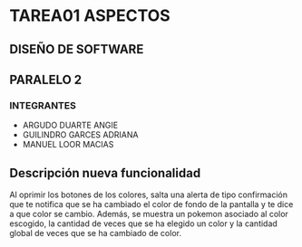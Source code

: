 # TAREA01 ASPECTOS

## DISEÑO DE SOFTWARE
## PARALELO 2
### INTEGRANTES

- ARGUDO DUARTE ANGIE
- GUILINDRO GARCES ADRIANA
- MANUEL LOOR MACIAS

## Descripción nueva funcionalidad
Al oprimir los botones de los colores, salta una alerta de tipo confirmación que te notifica que se ha cambiado el color de fondo de la pantalla y te dice a que color se cambio. 
Además, se muestra un pokemon asociado al color escogido, la cantidad de veces que se ha elegido un color y la cantidad global de veces que se ha cambiado de color.

